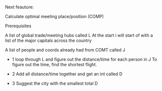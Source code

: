 Next feauture:



Calculate optimal meeting place/position (COMP)


Prerequisites

A list of global trade/meeting hubs called L
    At the start i will start of with a list of the major capitals across the country

A list of people and coords already had from COMT called J

- 1 loop through L and figure out the distance/time for each person in J
    To figure out the time, find the shortest flight.


- 2 Add all distance/time together and get an int called D
- 3 Suggest the city with the smallest total D
